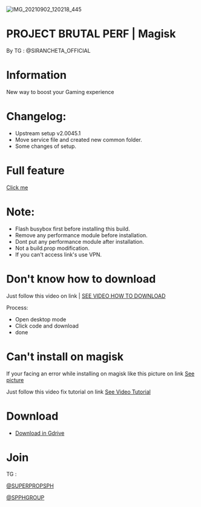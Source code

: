 ![IMG_20210902_120218_445](https://user-images.githubusercontent.com/73354897/131781018-d6d65341-9c7c-4e23-9f23-ad2188ee19e9.jpg)


# PROJECT BRUTAL PERF | Magisk

  By TG : @SIRANCHETA_OFFICIAL

# Information
New way to boost your Gaming experience 


# Changelog: 
- Upstream setup v2.0045.1 
- Move service file and created new common folder.
- Some changes of setup.


# Full feature
[Click me](https://katb.in/meow13302https://katb.in/meow13302)

# Note:
- Flash busybox first before installing this build.
- Remove any performance module before installation.
- Dont put any performance module after installation.
- Not a build.prop modification.
- If you can't access link's use VPN.

# Don't know how to download
Just follow this video on link | [SEE VIDEO HOW TO DOWNLOAD](https://telegra.ph/file/b2503009cabefd32dadf5.mp4)

Process: 

- Open desktop mode
- Click code and download
- done

# Can't install on magisk
If your facing an error while installing on magisk 
like this picture on link [See picture](https://telegra.ph/file/20648760a732113a1f7e6.jpg)

Just follow this video fix tutorial on link [See Video Tutorial](https://telegra.ph/file/4b5343b4dae5428a3b600.mp4)

# Download
- [Download in Gdrive](https://drive.google.com/file/d/1Jo40G7wf9Qt4grWGnzNbL9e9J0ax-9qf/view?usp=sharing)


# Join 
TG :

[@SUPERPROPSPH](https://t.me/superpropsph)

[@SPPHGROUP](https://t.me/spphgroup)

